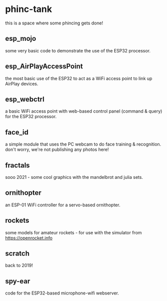 # phinc-tank
this is a space where some phincing gets done!


## esp_mojo
some very basic code to demonstrate the use of the ESP32 processor.


## esp_AirPlayAccessPoint
the most basic use of the ESP32 to act as a WiFi access point to link up AirPlay devices.


## esp_webctrl
a basic WiFi access point with web-based control panel (command & query) for the ESP32 processor.


## face_id
a simple module that uses the PC webcam to do face training & recognition.
don't worry, we're not publishing any photos here!


## fractals
sooo 2021 - some cool graphics with the mandelbrot and julia sets.


## ornithopter
an ESP-01 WiFi controller for a servo-based ornithopter.

 
## rockets
some models for amateur rockets - for use with the simulator from https://openrocket.info


## scratch
back to 2019!


## spy-ear
code for the ESP32-based microphone-wifi webserver.

